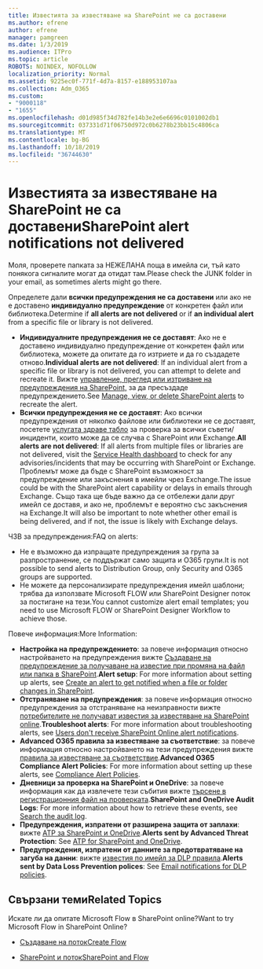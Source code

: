 ```yaml
---
title: Известията за известяване на SharePoint не са доставени
ms.author: efrene
author: efrene
manager: pamgreen
ms.date: 1/3/2019
ms.audience: ITPro
ms.topic: article
ROBOTS: NOINDEX, NOFOLLOW
localization_priority: Normal
ms.assetid: 9225ec0f-771f-4d7a-8157-e188953107aa
ms.collection: Adm_O365
ms.custom:
- "9000118"
- "1655"
ms.openlocfilehash: d01d985f34d782fe14b3e2e6e6696c0101002db1
ms.sourcegitcommit: 037331d71f06750d972c0b6278b23bb15c4806ca
ms.translationtype: MT
ms.contentlocale: bg-BG
ms.lasthandoff: 10/18/2019
ms.locfileid: "36744630"
---
```

# <a name="sharepoint-alert-notifications-not-delivered"></a><span data-ttu-id="26765-102">Известията за известяване на SharePoint не са доставени</span><span class="sxs-lookup"><span data-stu-id="26765-102">SharePoint alert notifications not delivered</span></span>

<span data-ttu-id="26765-103">Моля, проверете папката за НЕЖЕЛАНА поща в имейла си, тъй като понякога сигналите могат да отидат там.</span><span class="sxs-lookup"><span data-stu-id="26765-103">Please check the JUNK folder in your email, as sometimes alerts might go there.</span></span>

<span data-ttu-id="26765-104">Определете дали **всички предупреждения не са доставени** или ако не е доставено **индивидуално предупреждение** от конкретен файл или библиотека.</span><span class="sxs-lookup"><span data-stu-id="26765-104">Determine if **all alerts are not delivered** or if **an individual alert** from a specific file or library is not delivered.</span></span>

- <span data-ttu-id="26765-105">**Индивидуалните предупреждения не се доставят**: Ако не е доставено индивидуално предупреждение от конкретен файл или библиотека, можете да опитате да го изтриете и да го създадете отново.</span><span class="sxs-lookup"><span data-stu-id="26765-105">**Individual alerts are not delivered**: If an individual alert from a specific file or library is not delivered, you can attempt to delete and recreate it.</span></span> <span data-ttu-id="26765-106">Вижте [управление, преглед или изтриване на предупреждения на SharePoint,](https://support.office.com/article/manage-view-or-delete-sharepoint-alerts-99dfb19c-9a90-4a8c-aba1-aa8c8afb0de2?ui=en-US&rs=&ad=US#ID0EAADAAA=Online) за да пресъздаде предупреждението.</span><span class="sxs-lookup"><span data-stu-id="26765-106">See [Manage, view, or delete SharePoint alerts](https://support.office.com/article/manage-view-or-delete-sharepoint-alerts-99dfb19c-9a90-4a8c-aba1-aa8c8afb0de2?ui=en-US&rs=&ad=US#ID0EAADAAA=Online) to recreate the alert.</span></span>
- <span data-ttu-id="26765-107">**Всички предупреждения не се доставят**: Ако всички предупреждения от няколко файлове или библиотеки не се доставят, посетете [услугата здраве табло](https://admin.microsoft.com/AdminPortal/Home#/servicehealth) за проверка за всички съвети/инциденти, които може да се случва с SharePoint или Exchange.</span><span class="sxs-lookup"><span data-stu-id="26765-107">**All alerts are not delivered**: If all alerts from multiple files or libraries are not delivered, visit the [Service Health dashboard](https://admin.microsoft.com/AdminPortal/Home#/servicehealth) to check for any advisories/incidents that may be occurring with SharePoint or Exchange.</span></span> <span data-ttu-id="26765-108">Проблемът може да бъде с SharePoint възможност за предупреждение или закъснения в имейли чрез Exchange.</span><span class="sxs-lookup"><span data-stu-id="26765-108">The issue could be with the SharePoint alert capability or delays in emails through Exchange.</span></span> <span data-ttu-id="26765-109">Също така ще бъде важно да се отбележи дали друг имейл се доставя, и ако не, проблемът е вероятно със закъснения на Exchange.</span><span class="sxs-lookup"><span data-stu-id="26765-109">It will also be important to note whether other email is being delivered, and if not, the issue is likely with Exchange delays.</span></span>

<span data-ttu-id="26765-110">ЧЗВ за предупреждения:</span><span class="sxs-lookup"><span data-stu-id="26765-110">FAQ on alerts:</span></span>

- <span data-ttu-id="26765-111">Не е възможно да изпращате предупреждения за група за разпространение, се поддържат само защита и O365 групи.</span><span class="sxs-lookup"><span data-stu-id="26765-111">It is not possible to send alerts to Distribution Group, only Security and O365 groups are supported.</span></span>
- <span data-ttu-id="26765-112">Не можете да персонализирате предупреждения имейл шаблони; трябва да използвате Microsoft FLOW или SharePoint Designer поток за постигане на тези.</span><span class="sxs-lookup"><span data-stu-id="26765-112">You cannot customize alert email templates; you need to use Microsoft FLOW or SharePoint Designer Workflow to achieve those.</span></span>

<span data-ttu-id="26765-113">Повече информация:</span><span class="sxs-lookup"><span data-stu-id="26765-113">More Information:</span></span>

- <span data-ttu-id="26765-114">**Настройка на предупреждението**: за повече информация относно настройването на предупреждения вижте [Създаване на предупреждение за получаване на известие при промяна на файл или папка в SharePoint](https://support.office.com/article/create-an-alert-to-get-notified-when-a-file-or-folder-changes-in-sharepoint-e5a79e7b-a146-46da-a9ef-d65409ba8918).</span><span class="sxs-lookup"><span data-stu-id="26765-114">**Alert setup**: For more information about setting up alerts, see [Create an alert to get notified when a file or folder changes in SharePoint](https://support.office.com/article/create-an-alert-to-get-notified-when-a-file-or-folder-changes-in-sharepoint-e5a79e7b-a146-46da-a9ef-d65409ba8918).</span></span>
- <span data-ttu-id="26765-115">**Отстраняване на предупреждения**: за повече информация относно предупреждения за отстраняване на неизправности вижте [потребителите не получават известия за известяване на SharePoint online](https://docs.microsoft.com/sharepoint/support/sites/no-alert-notifications).</span><span class="sxs-lookup"><span data-stu-id="26765-115">**Troubleshoot alerts**: For more information about troubleshooting alerts, see [Users don't receive SharePoint Online alert notifications](https://docs.microsoft.com/sharepoint/support/sites/no-alert-notifications).</span></span>
- <span data-ttu-id="26765-116">**Advanced O365 правила за известяване за съответствие**: за повече информация относно настройването на тези предупреждения вижте [правила за известяване за съответствие](https://docs.microsoft.com/office365/securitycompliance/alert-policies).</span><span class="sxs-lookup"><span data-stu-id="26765-116">**Advanced O365 Compliance Alert Policies**: For more information about setting up these alerts, see [Compliance Alert Policies](https://docs.microsoft.com/office365/securitycompliance/alert-policies).</span></span>
- <span data-ttu-id="26765-117">**Дневници за проверка на SharePoint и OneDrive**: за повече информация как да извлечете тези събития вижте [търсене в регистрационния файл на проверката](https://docs.microsoft.com/office365/securitycompliance/search-the-audit-log-in-security-and-compliance#search-the-audit-log).</span><span class="sxs-lookup"><span data-stu-id="26765-117">**SharePoint and OneDrive Audit Logs**: For more information about how to retrieve these events, see [Search the audit log](https://docs.microsoft.com/office365/securitycompliance/search-the-audit-log-in-security-and-compliance#search-the-audit-log).</span></span>
- <span data-ttu-id="26765-118">**Предупреждения, изпратени от разширена защита от заплахи**: вижте [ATP за SharePoint и OneDrive](https://docs.microsoft.com/office365/securitycompliance/atp-for-spo-odb-and-teams).</span><span class="sxs-lookup"><span data-stu-id="26765-118">**Alerts sent by Advanced Threat Protection**: See [ATP for SharePoint and OneDrive](https://docs.microsoft.com/office365/securitycompliance/atp-for-spo-odb-and-teams).</span></span>
- <span data-ttu-id="26765-119">**Предупреждения, изпратени от данните за предотвратяване на загуба на данни**: вижте [известия по имейл за DLP правила](https://docs.microsoft.com/office365/securitycompliance/use-notifications-and-policy-tips).</span><span class="sxs-lookup"><span data-stu-id="26765-119">**Alerts sent by Data Loss Prevention polices**: See [Email notifications for DLP policies](https://docs.microsoft.com/office365/securitycompliance/use-notifications-and-policy-tips).</span></span>

## <a name="related-topics"></a><span data-ttu-id="26765-120">Свързани теми</span><span class="sxs-lookup"><span data-stu-id="26765-120">Related Topics</span></span>

<span data-ttu-id="26765-121">Искате ли да опитате Microsoft Flow в SharePoint online?</span><span class="sxs-lookup"><span data-stu-id="26765-121">Want to try Microsoft Flow in SharePoint Online?</span></span>

- [<span data-ttu-id="26765-122">Създаване на поток</span><span class="sxs-lookup"><span data-stu-id="26765-122">Create Flow</span></span>](https://support.office.com/article/a9c3e03b-0654-46af-a254-20252e580d01)

- [<span data-ttu-id="26765-123">SharePoint и поток</span><span class="sxs-lookup"><span data-stu-id="26765-123">SharePoint and Flow</span></span>](https://flow.microsoft.com//blog/sharepoint-and-flow/)
